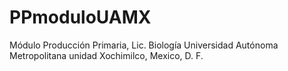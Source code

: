 PPmoduloUAMX
============

Módulo Producción Primaria, Lic. Biología Universidad Autónoma Metropolitana unidad Xochimilco, Mexico, D. F.
